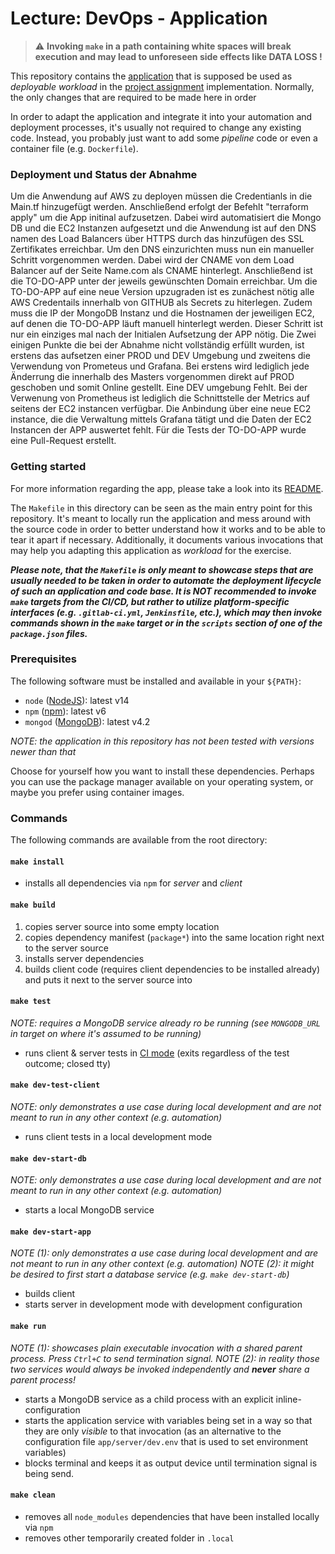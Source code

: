 Lecture: DevOps - Application
=============================


> :warning: __Invoking `make` in a path containing white spaces will break execution and may lead to
> unforeseen side effects like DATA LOSS !__


This repository contains the [application](./app/README.md) that is supposed be used as *deployable workload* in the
[project assignment](https://github.com/lucendio/lecture-devops-material/blob/master/assignments/project-work.md)
implementation.
Normally, the only changes that are required to be made here in order 

In order to adapt the application and integrate it into your automation and deployment processes, it's usually not
required to change any existing code. Instead, you probably just want to add some *pipeline* code or even a container
file (e.g. `Dockerfile`).


### Deployment und Status der Abnahme

Um die Anwendung auf AWS zu deployen müssen die Credentianls in die Main.tf hinzugefügt werden. Anschließend erfolgt der Befehlt "terraform apply" um die App
initinal aufzusetzen. Dabei wird automatisiert die Mongo DB und die EC2 Instanzen aufgesetzt und die Anwendung ist auf den DNS namen des Load Balancers über HTTPS durch
das hinzufügen des SSL Zertifikates erreichbar. Um den DNS einzurichten muss nun ein manueller Schritt vorgenommen werden. Dabei wird der CNAME von dem Load Balancer auf der Seite Name.com als CNAME hinterlegt. Anschließend ist die TO-DO-APP unter der jeweils gewünschten Domain erreichbar. Um die TO-DO-APP auf eine neue Version upzugraden ist es zunächest nötig alle AWS Credentails innerhalb von GITHUB als Secrets zu hiterlegen. Zudem muss die IP der MongoDB Instanz und die Hostnamen der jeweiligen EC2, auf denen die TO-DO-APP läuft manuell hinterlegt werden. Dieser Schritt ist nur ein einziges mal nach der Initialen Aufsetzung der APP nötig. Die Zwei einigen Punkte die bei der Abnahme nicht vollständig erfüllt wurden, ist erstens das aufsetzen einer PROD und DEV Umgebung und zweitens die Verwendung von Prometeus und Grafana. Bei erstens wird lediglich jede Änderrung die innerhalb des Masters vorgenommen direkt auf PROD geschoben und somit Online gestellt. Eine DEV umgebung Fehlt. Bei der Verwenung von Prometheus ist lediglich die Schnittstelle der Metrics auf seitens der EC2 instancen verfügbar. Die Anbindung über eine neue EC2 instance, die die Verwaltung mittels Grafana tätigt und die Daten der EC2 Instancen der APP auswertet fehlt. Für die Tests der TO-DO-APP wurde eine Pull-Request erstellt.


### Getting started 

For more information regarding the app, please take a look into its [README](./app/README.md).

The `Makefile` in this directory can be seen as the main entry point for this repository. It's meant to locally run the
application and mess around with the source code in order to better understand how it works and to be able to tear it
apart if necessary.
Additionally, it documents various invocations that may help you adapting this application as *workload* for the exercise. 

**_Please note, that the `Makefile` is only meant to showcase steps that are usually needed to be taken in order to
automate the deployment lifecycle of such an application and code base.
It is NOT recommended to invoke `make` targets from the CI/CD, but rather to utilize platform-specific interfaces 
(e.g. `.gitlab-ci.yml`, `Jenkinsfile`, etc.), which may then invoke commands shown in the `make` target or in the `scripts`
 section of one of the `package.json` files._**


### Prerequisites

The following software must be installed and available in your `${PATH}`:

* `node` ([NodeJS](https://nodejs.org/en/download)): latest v14
* `npm` ([npm](https://www.npmjs.com/get-npm)): latest v6
* `mongod` ([MongoDB](https://docs.mongodb.com/manual/installation/)): latest v4.2

*NOTE: the application in this repository has not been tested with versions newer than that*

Choose for yourself how you want to install these dependencies. Perhaps you can use the package manager
available on your operating system, or maybe you prefer using container images. 


### Commands

The following commands are available from the root directory:


#### `make install`

* installs all dependencies via `npm` for *server* and *client*


#### `make build`

1. copies server source into some empty location
2. copies dependency manifest (`package*`) into the same location right next to the server source
3. installs server dependencies
4. builds client code (requires client dependencies to be installed already) and puts it next to the server source into   


#### `make test`

*NOTE: requires a MongoDB service already ro be running (see `MONGODB_URL` in target on where it's assumed to be running)*

* runs client & server tests in [CI mode](https://jestjs.io/docs/en/cli.html#--ci) (exits regardless of the test outcome; closed tty)


#### `make dev-test-client`

*NOTE: only demonstrates a use case during local development and are not meant to run in any other context (e.g. automation)*

* runs client tests in a local development mode


#### `make dev-start-db`

*NOTE: only demonstrates a use case during local development and are not meant to run in any other context (e.g. automation)*

* starts a local MongoDB service


#### `make dev-start-app`

*NOTE (1): only demonstrates a use case during local development and are not meant to run in any other context (e.g. automation)*
*NOTE (2): it might be desired to first start a database service (e.g. `make dev-start-db`)*

* builds client
* starts server in development mode with development configuration


#### `make run`

*NOTE (1): showcases plain executable invocation with a shared parent process. Press `Ctrl+C` to send termination signal.*
*NOTE (2): in reality those two services would always be invoked independently and __never__ share a parent process!*

* starts a MongoDB service as a child process with an explicit inline-configuration
* starts the application service with variables being set in a way so that they are only *visible* to that invocation
  (as an alternative to the configuration file `app/server/dev.env` that is used to set environment variables)
* blocks terminal and keeps it as output device until termination signal is being send.


#### `make clean`

* removes all `node_modules` dependencies that have been installed locally via `npm`
* removes other temporarily created folder in `.local` 
